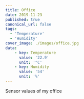 ```yaml
---
title: Office
date: 2019-11-23
published: true
canonical_url: false
tags: 
  - 'Temperature' 
  - 'Humidity'
cover_image: ./images/office.jpg
data:
    - key: Temperature
      value: '22.9'
      unit: '°C'
    - key: Humidity
      value: '54'
      unit: '%'
---
```

Sensor values of my office